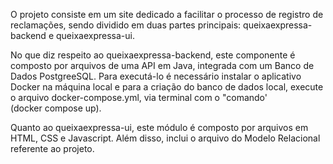 
O projeto consiste em um site dedicado a facilitar o processo de registro de reclamações, sendo dividido em duas partes principais: queixaexpressa-backend e queixaexpressa-ui.

No que diz respeito ao queixaexpressa-backend, este componente é composto por arquivos de uma API em Java, integrada com um Banco de Dados PostgreeSQL. Para executá-lo é necessário instalar o aplicativo Docker na máquina local e para a criação do banco de dados local, execute o arquivo docker-compose.yml, via terminal com o "comando' (docker compose up).

Quanto ao queixaexpressa-ui, este módulo é composto por arquivos em HTML, CSS e Javascript. Além disso, inclui o arquivo do Modelo Relacional referente ao projeto.
